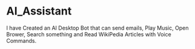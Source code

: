 # AI_Assistant
I have Created an AI Desktop Bot that can send emails, Play Music, Open Brower, Search something and Read WikiPedia Articles with Voice Commands.
